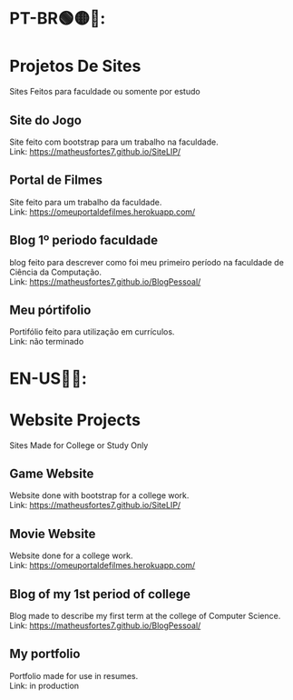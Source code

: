 # PT-BR🟢🟡🔵:
# Projetos De Sites
Sites Feitos para faculdade ou somente por estudo

## Site do Jogo
Site feito com bootstrap para um trabalho na faculdade. <br>
Link: https://matheusfortes7.github.io/SiteLIP/

## Portal de Filmes
Site feito para um trabalho da faculdade. <br>
Link: https://omeuportaldefilmes.herokuapp.com/

## Blog 1º periodo faculdade
blog feito para descrever como foi meu primeiro período na faculdade de Ciência da Computação. <br>
Link: https://matheusfortes7.github.io/BlogPessoal/

## Meu pórtifolio
Portifólio feito para utilização em currículos. <br>
Link: não terminado

# EN-US🔵🔴:

# Website Projects
Sites Made for College or Study Only

## Game Website
Website done with bootstrap for a college work. <br>
Link: https://matheusfortes7.github.io/SiteLIP/

## Movie Website
Website done for a college work. <br>
Link: https://omeuportaldefilmes.herokuapp.com/

## Blog of my 1st period of college
Blog made to describe my first term at the college of Computer Science. <br>
Link: https://matheusfortes7.github.io/BlogPessoal/

## My portfolio
Portfolio made for use in resumes. <br>
Link: in production

